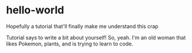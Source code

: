 # hello-world
Hopefully a tutorial that'll finally make me understand this crap

Tutorial says to write a bit about yourself!
So, yeah.  I'm an old woman that likes Pokemon, plants, and is trying to learn to code.
